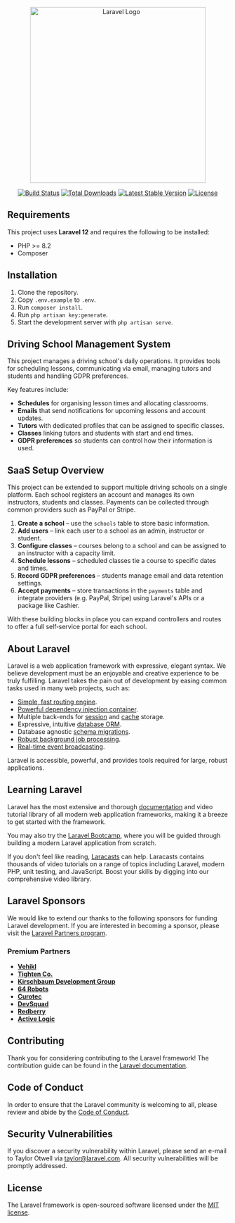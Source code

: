 <p align="center"><a href="https://laravel.com" target="_blank"><img src="https://raw.githubusercontent.com/laravel/art/master/logo-lockup/5%20SVG/2%20CMYK/1%20Full%20Color/laravel-logolockup-cmyk-red.svg" width="400" alt="Laravel Logo"></a></p>

<p align="center">
<a href="https://github.com/laravel/framework/actions"><img src="https://github.com/laravel/framework/workflows/tests/badge.svg" alt="Build Status"></a>
<a href="https://packagist.org/packages/laravel/framework"><img src="https://img.shields.io/packagist/dt/laravel/framework" alt="Total Downloads"></a>
<a href="https://packagist.org/packages/laravel/framework"><img src="https://img.shields.io/packagist/v/laravel/framework" alt="Latest Stable Version"></a>
<a href="https://packagist.org/packages/laravel/framework"><img src="https://img.shields.io/packagist/l/laravel/framework" alt="License"></a>
</p>

## Requirements

This project uses **Laravel 12** and requires the following to be installed:

- PHP >= 8.2
- Composer

## Installation

1. Clone the repository.
2. Copy `.env.example` to `.env`.
3. Run `composer install`.
4. Run `php artisan key:generate`.
5. Start the development server with `php artisan serve`.


## Driving School Management System

This project manages a driving school's daily operations. It provides tools for
scheduling lessons, communicating via email, managing tutors and students and
handling GDPR preferences.

Key features include:

- **Schedules** for organising lesson times and allocating classrooms.
- **Emails** that send notifications for upcoming lessons and account
  updates.
- **Tutors** with dedicated profiles that can be assigned to specific classes.
- **Classes** linking tutors and students with start and end times.
- **GDPR preferences** so students can control how their information is used.

## SaaS Setup Overview

This project can be extended to support multiple driving schools on a single
platform. Each school registers an account and manages its own instructors,
students and classes. Payments can be collected through common providers such as
PayPal or Stripe.

1. **Create a school** – use the `schools` table to store basic information.
2. **Add users** – link each user to a school as an admin, instructor or
   student.
3. **Configure classes** – courses belong to a school and can be assigned to an
   instructor with a capacity limit.
4. **Schedule lessons** – scheduled classes tie a course to specific dates and
   times.
5. **Record GDPR preferences** – students manage email and data retention
   settings.
6. **Accept payments** – store transactions in the `payments` table and
   integrate providers (e.g. PayPal, Stripe) using Laravel's APIs or a package
   like Cashier.

With these building blocks in place you can expand controllers and routes to
offer a full self‑service portal for each school.


## About Laravel

Laravel is a web application framework with expressive, elegant syntax. We believe development must be an enjoyable and creative experience to be truly fulfilling. Laravel takes the pain out of development by easing common tasks used in many web projects, such as:

- [Simple, fast routing engine](https://laravel.com/docs/routing).
- [Powerful dependency injection container](https://laravel.com/docs/container).
- Multiple back-ends for [session](https://laravel.com/docs/session) and [cache](https://laravel.com/docs/cache) storage.
- Expressive, intuitive [database ORM](https://laravel.com/docs/eloquent).
- Database agnostic [schema migrations](https://laravel.com/docs/migrations).
- [Robust background job processing](https://laravel.com/docs/queues).
- [Real-time event broadcasting](https://laravel.com/docs/broadcasting).

Laravel is accessible, powerful, and provides tools required for large, robust applications.

## Learning Laravel

Laravel has the most extensive and thorough [documentation](https://laravel.com/docs) and video tutorial library of all modern web application frameworks, making it a breeze to get started with the framework.

You may also try the [Laravel Bootcamp](https://bootcamp.laravel.com), where you will be guided through building a modern Laravel application from scratch.

If you don't feel like reading, [Laracasts](https://laracasts.com) can help. Laracasts contains thousands of video tutorials on a range of topics including Laravel, modern PHP, unit testing, and JavaScript. Boost your skills by digging into our comprehensive video library.

## Laravel Sponsors

We would like to extend our thanks to the following sponsors for funding Laravel development. If you are interested in becoming a sponsor, please visit the [Laravel Partners program](https://partners.laravel.com).

### Premium Partners

- **[Vehikl](https://vehikl.com)**
- **[Tighten Co.](https://tighten.co)**
- **[Kirschbaum Development Group](https://kirschbaumdevelopment.com)**
- **[64 Robots](https://64robots.com)**
- **[Curotec](https://www.curotec.com/services/technologies/laravel)**
- **[DevSquad](https://devsquad.com/hire-laravel-developers)**
- **[Redberry](https://redberry.international/laravel-development)**
- **[Active Logic](https://activelogic.com)**

## Contributing

Thank you for considering contributing to the Laravel framework! The contribution guide can be found in the [Laravel documentation](https://laravel.com/docs/contributions).

## Code of Conduct

In order to ensure that the Laravel community is welcoming to all, please review and abide by the [Code of Conduct](https://laravel.com/docs/contributions#code-of-conduct).

## Security Vulnerabilities

If you discover a security vulnerability within Laravel, please send an e-mail to Taylor Otwell via [taylor@laravel.com](mailto:taylor@laravel.com). All security vulnerabilities will be promptly addressed.

## License

The Laravel framework is open-sourced software licensed under the [MIT license](https://opensource.org/licenses/MIT).
